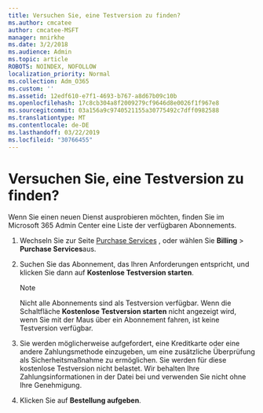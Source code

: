 ```yaml
---
title: Versuchen Sie, eine Testversion zu finden?
ms.author: cmcatee
author: cmcatee-MSFT
manager: mnirkhe
ms.date: 3/2/2018
ms.audience: Admin
ms.topic: article
ROBOTS: NOINDEX, NOFOLLOW
localization_priority: Normal
ms.collection: Adm_O365
ms.custom: ''
ms.assetid: 12edf610-e7f1-4693-b767-a8d67b09c10b
ms.openlocfilehash: 17c8cb304a8f2009279cf9646d8e0026f1f967e8
ms.sourcegitcommit: 03a156a9c9740521155a30775492c7dff0982588
ms.translationtype: MT
ms.contentlocale: de-DE
ms.lasthandoff: 03/22/2019
ms.locfileid: "30766455"
---
```

# <a name="trying-to-find-a-trial"></a>Versuchen Sie, eine Testversion zu finden?

Wenn Sie einen neuen Dienst ausprobieren möchten, finden Sie im Microsoft 365 Admin Center eine Liste der verfügbaren Abonnements.
  
1. Wechseln Sie zur Seite [Purchase Services](https://go.microsoft.com/fwlink/p/?linkid=868433) , oder wählen Sie **Billing** \> **Purchase Services**aus.
    
2. Suchen Sie das Abonnement, das Ihren Anforderungen entspricht, und klicken Sie dann auf **﻿Kostenlose Testversion starten**.
    
    > [!NOTE]
    > Nicht alle Abonnements sind als Testversion verfügbar. Wenn die Schaltfläche **﻿Kostenlose Testversion starten** nicht angezeigt wird, wenn Sie mit der Maus über ein Abonnement fahren, ist keine Testversion verfügbar. 
  
3. Sie werden möglicherweise aufgefordert, eine Kreditkarte oder eine andere Zahlungsmethode einzugeben, um eine zusätzliche Überprüfung als Sicherheitsmaßnahme zu ermöglichen. Sie werden für diese ﻿kostenlose Testversion nicht belastet. Wir behalten Ihre Zahlungsinformationen in der Datei bei und verwenden Sie nicht ohne Ihre Genehmigung.
    
4. Klicken Sie auf **Bestellung aufgeben**.
    

